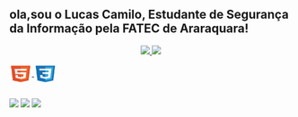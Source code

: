 ## ola,sou o Lucas Camilo, Estudante de Segurança da Informação pela FATEC de Araraquara!
<div align="center" >
  <a href="https://github.com/Lucas-Camiloo">
  <img height="180em" src="https://github-readme-stats.vercel.app/api?username=Lucas-Camiloo&show_icons=true&theme=tokyonight&include_all_commits=true&count_private=true"/>
  <img height="180em" src="https://github-readme-stats.vercel.app/api/top-langs/?username=Lucas-Camiloo&layout=compact&langs_count=7&theme=tokyonight"/> 
</div>
<div style="display: inline_block"><br>
  <img align="center" alt="Rafa-HTML" height="30" width="40" src="https://raw.githubusercontent.com/devicons/devicon/master/icons/html5/html5-original.svg">
  <img align="center" alt="Rafa-CSS" height="30" width="40" src="https://raw.githubusercontent.com/devicons/devicon/master/icons/css3/css3-original.svg">
 </div>
 
  
  ##
 
<div> 
  <a href="https://instagram.com/luc.camilo" target="_blank"><img src="https://img.shields.io/badge/-Instagram-%23E4405F?style=for-the-badge&logo=instagram&logoColor=white" target="_blank"></a>
  <a href = "mailto:contatolucasgabrielcamilo@gmail.com"><img src="https://img.shields.io/badge/Gmail-D14836?style=for-the-badge&logo=gmail&logoColor=white" target="_blank"></a>
  <a href="" target="_blank"><img src="https://img.shields.io/badge/-LinkedIn-%230077B5?style=for-the-badge&logo=linkedin&logoColor=white" target="_blank"></a> 
 
  
 
</div>
